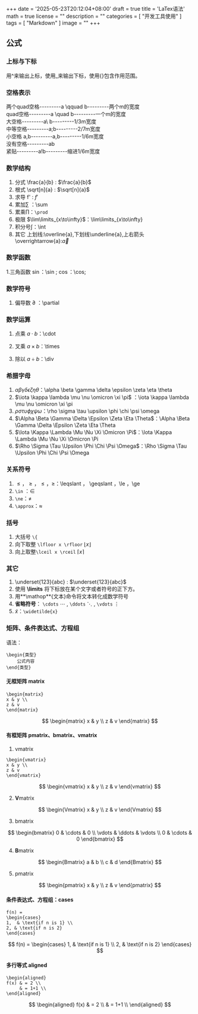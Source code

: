 +++
date = '2025-05-23T20:12:04+08:00'
draft = true
title = 'LaTex语法'
math = true
license = ""
description = ""
categories = [
    "开发工具使用"
]
tags = [
    "Markdown"
]
image = ""
+++


## 公式
### 上标与下标
用^来输出上标，使用_来输出下标，使用{}包含作用范围。  

### 空格表示

两个quad空格---------a \qquad b---------两个m的宽度  
quad空格---------a \quad b---------一个m的宽度  
大空格---------a\ b---------1/3m宽度  
中等空格---------a\;b---------2/7m宽度  
小空格	a\,b---------a\,b---------1/6m宽度  
没有空格---------ab  
紧贴---------a\!b---------缩进1/6m宽度  

### 数学结构
1. 分式 \frac{a}{b}  :  $\frac{a}{b}$  
2. 根式 \sqrt[n]{a}  :  $\sqrt[n]{a}$  
3. 求导 f' : $f'$
4. 累加$\sum$ ：\sum
5. 累乘$\prod$：`\prod`  
6. 极限 $\lim\limits_{x\to\infty}$：\lim\limits_{x\to\infty}
7. 积分号$\int$：\int
8. 其它 上划线:\overline{a},下划线\underline{a},上右箭头\overrightarrow{a}:$\overrightarrow{a}$  



### 数学函数

1.三角函数 $\sin$：\sin ; $\cos$：\cos;

### 数学符号
1. 偏导数 $\partial$  ：\partial  

### 数学运算

1. 点乘 $a \cdot b$：\cdot  

2. 叉乘 $a \times b$：\times  
3. 除以 $a \div b$：\div  

### 希腊字母

1. $\alpha \beta \gamma \delta \epsilon \zeta \eta \theta$：\alpha \beta \gamma \delta \epsilon \zeta \eta \theta  
2. $\iota \kappa \lambda \mu \nu \omicron \xi \pi$  ：\iota \kappa \lambda \mu \nu \omicron \xi \pi  
3. $\rho \sigma \tau \upsilon \phi \chi \psi \omega$：\rho \sigma \tau \upsilon \phi \chi \psi \omega  
4. $\Alpha \Beta \Gamma \Delta \Epsilon \Zeta \Eta \Theta$：\Alpha \Beta \Gamma \Delta \Epsilon \Zeta \Eta \Theta  
5. $\Iota \Kappa \Lambda \Mu \Nu \Xi \Omicron \Pi$：\Iota \Kappa \Lambda \Mu \Nu \Xi \Omicron \Pi  
6. $\Rho \Sigma \Tau \Upsilon \Phi \Chi \Psi \Omega$：\Rho \Sigma \Tau \Upsilon \Phi \Chi \Psi \Omega

### 关系符号

1. $\leqslant ， \geqslant ，\le ，\ge$：\leqslant ， \geqslant ，\le ，\ge
2. `\in` ：$\in$
3. `\ne`：$\ne$
4. `\approx`：$\approx$

### 括号

1. 大括号 `\{`
1. 向下取整 `\lfloor x \rfloor` $\lfloor x \rfloor$
1. 向上取整`\lceil x \rceil` $\lceil x \rceil$

### 其它

1. \underset{123}{abc} : $\underset{123}{abc}$
2. 使用 **\limits** 将下标放在某个文字或者符号的正下方。 
3. 用**\mathop**{文本}命令将文本转化成数学符号
4. **省略符号**： `\cdots` $\cdots$ , `\ddots` $\ddots$ , `\vdots` $\vdots$ 
5. $\widetilde{x}$：`\widetilde{x}`



### 矩阵、条件表达式、方程组

语法：

```
\begin{类型}
	公式内容
\end{类型}
```

#### 无框矩阵 matrix

```
\begin{matrix}
x & y \\
z & v
\end{matrix}
```

$$
\begin{matrix}
x & y \\
z & v
\end{matrix}
$$

#### 有框矩阵 pmatrix、bmatrix、vmatrix

1. vmatrix

```
\begin{vmatrix}
x & y \\
z & v
\end{vmatrix}
```

$$
\begin{vmatrix}
x & y \\
z & v
\end{vmatrix}
$$

2. **V**matrix

$$
\begin{Vmatrix}
x & y \\
z & v
\end{Vmatrix}
$$

3. bmatrix

$$
\begin{bmatrix}
0      & \cdots & 0      \\
\vdots & \ddots & \vdots \\
0      & \cdots & 0
\end{bmatrix}
$$

4. **B**matrix

$$
\begin{Bmatrix}
a      & b      \\
c      & d
\end{Bmatrix}
$$



5. pmatrix

$$
\begin{pmatrix}
x & y \\
z & v
\end{pmatrix}
$$

#### 条件表达式、方程组：cases

```
f(n) =
\begin{cases} 
1,  & \text{if n is 1} \\
2, & \text{if n is 2}
\end{cases}
```

$$
f(n) =
\begin{cases} 
1,  & \text{if n is 1} \\
2, & \text{if n is 2}
\end{cases}
$$

#### 多行等式 aligned

```
\begin{aligned}
f(x) & = 2 \\
     & = 1+1 \\
\end{aligned}
```

$$
\begin{aligned}
f(x) & = 2 \\
     & = 1+1 \\
\end{aligned}
$$


